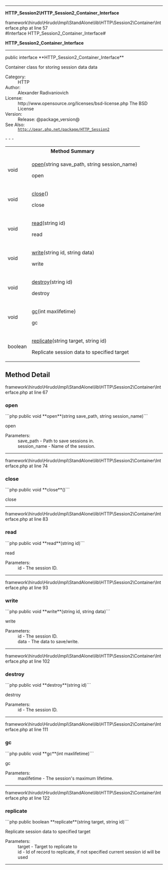 - - -

**HTTP_Session2\HTTP_Session2_Container_Interface**
<div class="location">framework\hirudo\Hirudo\Impl\StandAlone\lib\HTTP\Session2\Container\Interface.php at line 57</div>
#Interface HTTP_Session2_Container_Interface#

**HTTP_Session2_Container_Interface**


- - -

<p class="signature">public  interface **HTTP_Session2_Container_Interface**</p>

<div class="comment" id="overview_description"><p>Container class for storing session data data</p></div>

<dl>
<dt>Category:</dt>
<dd>HTTP</dd>
<dt>Author:</dt>
<dd>Alexander Radivaniovich <info@wwwlab.net></dd>
<dt>License:</dt>
<dd>http://www.opensource.org/licenses/bsd-license.php The BSD License</dd>
<dt>Version:</dt>
<dd>Release: @package_version@</dd>
<dt>See Also:</dt>
<dd><code><a href="http://pear.php.net/package/HTTP_Session2">http://pear.php.net/package/HTTP_Session2</a></code></dd>
</dl>
- - -

<table id="summary_method">
<tr><th colspan="2">Method Summary</th></tr>
<tr>
<td class="type"> void</td>
<td class="description"><p class="name"><a href="#open">open</a>(string save_path, string session_name)</p><p class="description">open</p></td>
</tr>
<tr>
<td class="type"> void</td>
<td class="description"><p class="name"><a href="#close">close</a>()</p><p class="description">close</p></td>
</tr>
<tr>
<td class="type"> void</td>
<td class="description"><p class="name"><a href="#read">read</a>(string id)</p><p class="description">read</p></td>
</tr>
<tr>
<td class="type"> void</td>
<td class="description"><p class="name"><a href="#write">write</a>(string id, string data)</p><p class="description">write</p></td>
</tr>
<tr>
<td class="type"> void</td>
<td class="description"><p class="name"><a href="#destroy">destroy</a>(string id)</p><p class="description">destroy</p></td>
</tr>
<tr>
<td class="type"> void</td>
<td class="description"><p class="name"><a href="#gc">gc</a>(int maxlifetime)</p><p class="description">gc</p></td>
</tr>
<tr>
<td class="type"> boolean</td>
<td class="description"><p class="name"><a href="#replicate">replicate</a>(string target, string id)</p><p class="description">Replicate session data to specified target</p></td>
</tr>
</table>

<h2 id="detail_method">Method Detail</h2>
<div class="location">framework\hirudo\Hirudo\Impl\StandAlone\lib\HTTP\Session2\Container\Interface.php at line 67</div>
<h3 id="open()">open</h3>
```php
public  void **open**(string save_path, string session_name)```
<div class="details">
<p>open</p><dl>
<dt>Parameters:</dt>
<dd>save_path - Path to save sessions in.</dd>
<dd>session_name - Name of the session.</dd>
</dl>
</div>

- - -

<div class="location">framework\hirudo\Hirudo\Impl\StandAlone\lib\HTTP\Session2\Container\Interface.php at line 74</div>
<h3 id="close()">close</h3>
```php
public  void **close**()```
<div class="details">
<p>close</p></div>

- - -

<div class="location">framework\hirudo\Hirudo\Impl\StandAlone\lib\HTTP\Session2\Container\Interface.php at line 83</div>
<h3 id="read()">read</h3>
```php
public  void **read**(string id)```
<div class="details">
<p>read</p><dl>
<dt>Parameters:</dt>
<dd>id - The session ID.</dd>
</dl>
</div>

- - -

<div class="location">framework\hirudo\Hirudo\Impl\StandAlone\lib\HTTP\Session2\Container\Interface.php at line 93</div>
<h3 id="write()">write</h3>
```php
public  void **write**(string id, string data)```
<div class="details">
<p>write</p><dl>
<dt>Parameters:</dt>
<dd>id - The session ID.</dd>
<dd>data - The data to save/write.</dd>
</dl>
</div>

- - -

<div class="location">framework\hirudo\Hirudo\Impl\StandAlone\lib\HTTP\Session2\Container\Interface.php at line 102</div>
<h3 id="destroy()">destroy</h3>
```php
public  void **destroy**(string id)```
<div class="details">
<p>destroy</p><dl>
<dt>Parameters:</dt>
<dd>id - The session ID.</dd>
</dl>
</div>

- - -

<div class="location">framework\hirudo\Hirudo\Impl\StandAlone\lib\HTTP\Session2\Container\Interface.php at line 111</div>
<h3 id="gc()">gc</h3>
```php
public  void **gc**(int maxlifetime)```
<div class="details">
<p>gc</p><dl>
<dt>Parameters:</dt>
<dd>maxlifetime - The session's maximum lifetime.</dd>
</dl>
</div>

- - -

<div class="location">framework\hirudo\Hirudo\Impl\StandAlone\lib\HTTP\Session2\Container\Interface.php at line 122</div>
<h3 id="replicate()">replicate</h3>
```php
public  boolean **replicate**(string target, string id)```
<div class="details">
<p>Replicate session data to specified target</p><dl>
<dt>Parameters:</dt>
<dd>target - Target to replicate to</dd>
<dd>id - Id of record to replicate, if not specified current session id will be used</dd>
</dl>
</div>

- - -

